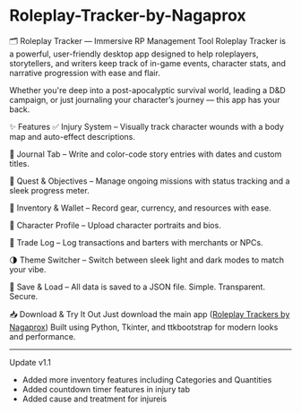 # Roleplay-Tracker-by-Nagaprox

🗂️ Roleplay Tracker — Immersive RP Management Tool
Roleplay Tracker is a powerful, user-friendly desktop app designed to help roleplayers, storytellers, and writers keep track of in-game events, character stats, and narrative progression with ease and flair.

Whether you're deep into a post-apocalyptic survival world, leading a D&D campaign, or just journaling your character’s journey — this app has your back.

✨ Features
✅ Injury System – Visually track character wounds with a body map and auto-effect descriptions.

📓 Journal Tab – Write and color-code story entries with dates and custom titles.

🎯 Quest & Objectives – Manage ongoing missions with status tracking and a sleek progress meter.

💼 Inventory & Wallet – Record gear, currency, and resources with ease.

📄 Character Profile – Upload character portraits and bios.

🧾 Trade Log – Log transactions and barters with merchants or NPCs.

🌗 Theme Switcher – Switch between sleek light and dark modes to match your vibe.

💾 Save & Load – All data is saved to a JSON file. Simple. Transparent. Secure.

📥 Download & Try It Out
Just download the main app ([Roleplay Trackers by Nagaprox](https://github.com/Nagaprox/Roleplay-Tracker-by-Nagaprox/blob/main/Roleplay%20Tracker%20by%20Nagaprox.exe))
Built using Python, Tkinter, and ttkbootstrap for modern looks and performance.

----------------------------------------------

Update v1.1 
- Added more inventory features including Categories and Quantities
- Added countdown timer features in injury tab
- Added cause and treatment for injureis
